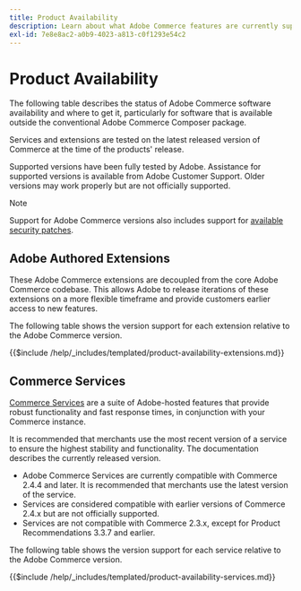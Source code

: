 ```yaml
---
title: Product Availability
description: Learn about what Adobe Commerce features are currently supported and check their compatibility with specific Adobe Commerce releases.
exl-id: 7e8e8ac2-a0b9-4023-a813-c0f1293e54c2
---
```

# Product Availability

The following table describes the status of Adobe Commerce software availability and where to get it, particularly for software that is available outside the conventional Adobe Commerce Composer package.

Services and extensions are tested on the latest released version of Commerce at the time of the products' release.

Supported versions have been fully tested by Adobe. Assistance for supported versions is available from Adobe Customer Support. Older versions may work properly but are not officially supported.

>[!NOTE]
>
>Support for Adobe Commerce versions also includes support for [available security patches](versions.md).

## Adobe Authored Extensions

These Adobe Commerce extensions are decoupled from the core Adobe Commerce codebase. This allows Adobe to release iterations of these extensions on a more flexible timeframe and provide customers earlier access to new features.

The following table shows the version support for each extension relative to the Adobe Commerce version.

{{$include /help/_includes/templated/product-availability-extensions.md}}

## Commerce Services

[Commerce Services](https://experienceleague.adobe.com/docs/commerce-merchant-services/user-guides/home.html) are a suite of Adobe-hosted features that provide robust functionality and fast response times, in conjunction with your Commerce instance.

It is recommended that merchants use the most recent version of a service to ensure the highest stability and functionality. The documentation describes the currently released version.

* Adobe Commerce Services are currently compatible with Commerce 2.4.4 and later. It is recommended that merchants use the latest version of the service.
* Services are considered compatible with earlier versions of Commerce 2.4.x but are not officially supported.
* Services are not compatible with Commerce 2.3.x, except for Product Recommendations 3.3.7 and earlier.

The following table shows the version support for each service relative to the Adobe Commerce version.

{{$include /help/_includes/templated/product-availability-services.md}}
